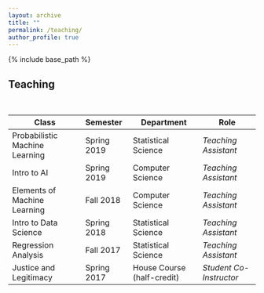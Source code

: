 ```yaml
---
layout: archive
title: ""
permalink: /teaching/
author_profile: true
---
```


{% include base_path %}

## Teaching

<br/>

Class  |Semester |Department |Role 
---------|:---------|---------|----
 Probabilistic Machine Learning |Spring 2019 |Statistical Science | *Teaching Assistant*
 Intro to AI |Spring 2019   |Computer Science | *Teaching Assistant*
 Elements of Machine Learning |Fall 2018 |Computer Science |*Teaching Assistant*
 Intro to Data Science |Spring 2018 |Statistical Science |*Teaching Assistant*
 Regression Analysis |Fall 2017 |Statistical Science | *Teaching Assistant*
 Justice and Legitimacy |Spring 2017 | House Course (half-credit) | *Student Co-Instructor*
